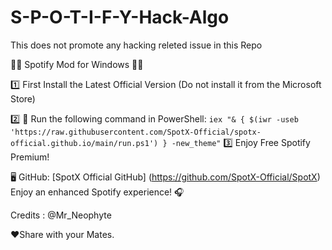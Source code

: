 # S-P-O-T-I-F-Y-Hack-Algo
This does not promote any hacking releted issue in this Repo

👩‍🚒 Spotify Mod for Windows 👩‍🚒

1️⃣ First Install the Latest Official Version (Do not install it from the Microsoft Store)

2️⃣ 🎵 Run the following command in PowerShell:
``` iex "& { $(iwr -useb 'https://raw.githubusercontent.com/SpotX-Official/spotx-official.github.io/main/run.ps1') } -new_theme" ```
3️⃣ Enjoy Free Spotify Premium!


🖥 GitHub:
[SpotX Official GitHub] (https://github.com/SpotX-Official/SpotX)
Enjoy an enhanced Spotify experience! 🎧

Credits : @Mr_Neophyte 

❤️Share with your Mates.
